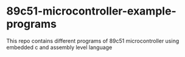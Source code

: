 # 89c51-microcontroller-example-programs
This repo contains different programs of 89c51 microcontroller using embedded c and assembly level language
